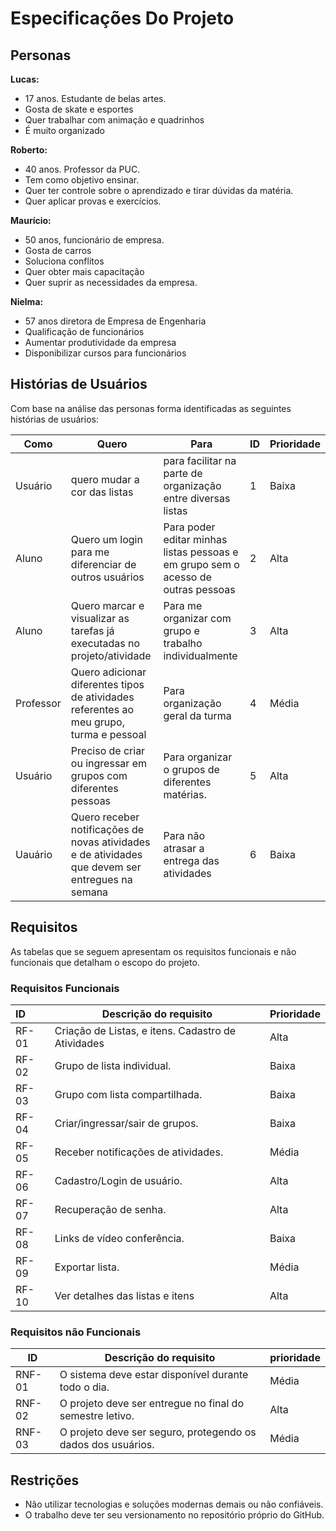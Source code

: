 # Especificações Do Projeto

## Personas

**Lucas:**
- 17 anos. Estudante de belas artes.
- Gosta de skate e esportes
- Quer trabalhar com animação e quadrinhos
- É muito organizado

**Roberto:**
- 40 anos. Professor da PUC.
- Tem como objetivo ensinar.​
- Quer ter controle sobre o aprendizado e tirar dúvidas da matéria.​
- Quer aplicar provas e exercícios.​

**Maurício:**
- 50 anos, funcionário de empresa.
- Gosta de carros
- Soluciona conflitos
- Quer obter mais capacitação
- Quer suprir as necessidades da empresa.

**Nielma:**
- 57 anos diretora de Empresa de Engenharia
- Qualificação de funcionários
- Aumentar produtividade da empresa
- Disponibilizar cursos para funcionários


## Histórias de Usuários

Com base na análise das personas forma identificadas as seguintes histórias de usuários:

| Como      | Quero                                                                                            | Para                                                                              | ID  | Prioridade |
| --------- | ------------------------------------------------------------------------------------------------ | --------------------------------------------------------------------------------- | --- | ---------- |
| Usuário   | quero mudar a cor das listas                                                                     | para facilitar na parte de organização entre diversas listas                      | 1   | Baixa      |
| Aluno     | Quero um login para me diferenciar de outros usuários                                            | Para poder editar minhas listas pessoas e em grupo sem o acesso de outras pessoas | 2   | Alta       |
| Aluno     | Quero marcar e visualizar as tarefas já executadas no projeto/atividade                          | Para me organizar com grupo e trabalho individualmente                            | 3   | Alta       |
| Professor | Quero adicionar diferentes tipos de atividades referentes ao meu grupo, turma e pessoal          | Para organização geral da turma                                                   | 4   | Média      |
| Usuário   | Preciso de criar ou ingressar em grupos com diferentes pessoas                                   | Para organizar o grupos de diferentes matérias.                                   | 5   | Alta       |
| Uauário   | Quero receber notificações de novas atividades e de atividades que devem ser entregues na semana | Para não atrasar a entrega das atividades                                         | 6   | Baixa      |
## Requisitos

As tabelas que se seguem apresentam os requisitos funcionais e não funcionais que detalham o escopo do projeto.

### Requisitos Funcionais

| ID    | Descrição do requisito                             | Prioridade |
| :---- | -------------------------------------------------- | ---------- |
| RF-01 | Criação de Listas, e itens. Cadastro de Atividades | Alta       |
| RF-02 | Grupo de lista individual.                         | Baixa      |
| RF-03 | Grupo com lista compartilhada.                     | Baixa      |
| RF-04 | Criar/ingressar/sair de grupos.                    | Baixa      |
| RF-05 | Receber notificações de atividades.                | Média      |
| RF-06 | Cadastro/Login de usuário.                         | Alta       |
| RF-07 | Recuperação de senha.                              | Alta       |
| RF-08 | Links de vídeo conferência.                        | Baixa      |
| RF-09 | Exportar lista.                                    | Média      |
| RF-10 | Ver detalhes das listas e itens                    | Alta       |


### Requisitos não Funcionais

| ID     | Descrição do requisito                                       | prioridade |
| ------ | ------------------------------------------------------------ | ---------- |
| RNF-01 | O sistema deve estar disponível durante todo o dia.          | Média      |
| RNF-02 | O projeto deve ser entregue no final do semestre letivo.     | Alta       |
| RNF-03 | O projeto deve ser seguro, protegendo os dados dos usuários. | Média      |

## Restrições

- Não utilizar tecnologias e soluções modernas demais ou não confiáveis.
- O trabalho deve ter seu versionamento no repositório próprio do GitHub.
